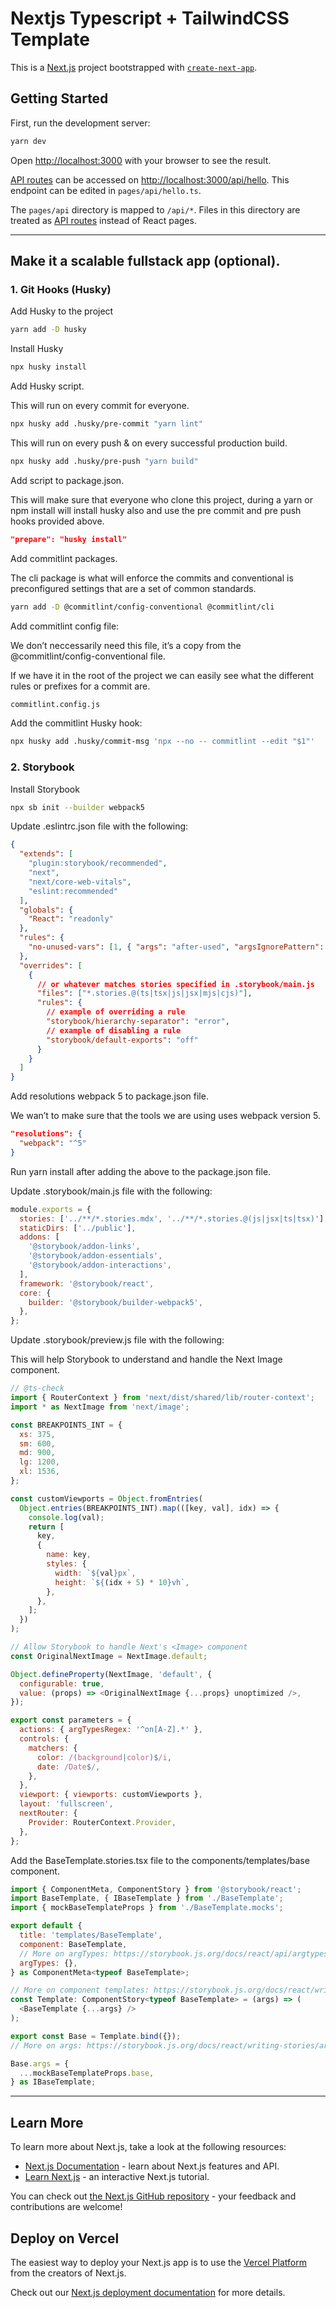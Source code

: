 # Nextjs Typescript + TailwindCSS Template

This is a [Next.js](https://nextjs.org/) project bootstrapped with [`create-next-app`](https://github.com/vercel/next.js/tree/canary/packages/create-next-app).

## Getting Started

First, run the development server:

```bash
yarn dev
```

Open [http://localhost:3000](http://localhost:3000) with your browser to see the result.

[API routes](https://nextjs.org/docs/api-routes/introduction) can be accessed on [http://localhost:3000/api/hello](http://localhost:3000/api/hello). This endpoint can be edited in `pages/api/hello.ts`.

The `pages/api` directory is mapped to `/api/*`. Files in this directory are treated as [API routes](https://nextjs.org/docs/api-routes/introduction) instead of React pages.

---

## Make it a scalable fullstack app (optional).

### 1. Git Hooks (Husky)

Add Husky to the project

```bash
yarn add -D husky
```

Install Husky

```bash
npx husky install
```

Add Husky script.

This will run on every commit for everyone.

```bash
npx husky add .husky/pre-commit "yarn lint"
```

This will run on every push & on every successful production build.

```bash
npx husky add .husky/pre-push "yarn build"
```

Add script to package.json.

This will make sure that everyone who clone this project, during a yarn or npm install will install husky also and use the pre commit and pre push hooks provided above.

```json
"prepare": "husky install"
```

Add commitlint packages.

The cli package is what will enforce the commits and conventional is preconfigured settings that are a set of common standards.

```bash
yarn add -D @commitlint/config-conventional @commitlint/cli
```

Add commitlint config file:

We don’t neccessarily need this file, it’s a copy from the @commitlint/config-conventional file.

If we have it in the root of the project we can easily see what the different rules or prefixes for a commit are.

```bash
commitlint.config.js
```

Add the commitlint Husky hook:

```bash
npx husky add .husky/commit-msg 'npx --no -- commitlint --edit "$1"'
```

### 2. Storybook

Install Storybook

```bash
npx sb init --builder webpack5
```

Update .eslintrc.json file with the following:

```json
{
  "extends": [
    "plugin:storybook/recommended",
    "next",
    "next/core-web-vitals",
    "eslint:recommended"
  ],
  "globals": {
    "React": "readonly"
  },
  "rules": {
    "no-unused-vars": [1, { "args": "after-used", "argsIgnorePattern": "^_" }]
  },
  "overrides": [
    {
      // or whatever matches stories specified in .storybook/main.js
      "files": ["*.stories.@(ts|tsx|js|jsx|mjs|cjs)"],
      "rules": {
        // example of overriding a rule
        "storybook/hierarchy-separator": "error",
        // example of disabling a rule
        "storybook/default-exports": "off"
      }
    }
  ]
}
```

Add resolutions webpack 5 to package.json file.

We wan’t to make sure that the tools we are using uses webpack version 5.

```json
"resolutions": {
  "webpack": "^5"
}
```

Run yarn install after adding the above to the package.json file.

Update .storybook/main.js file with the following:

```js
module.exports = {
  stories: ['../**/*.stories.mdx', '../**/*.stories.@(js|jsx|ts|tsx)'],
  staticDirs: ['../public'],
  addons: [
    '@storybook/addon-links',
    '@storybook/addon-essentials',
    '@storybook/addon-interactions',
  ],
  framework: '@storybook/react',
  core: {
    builder: '@storybook/builder-webpack5',
  },
};
```

Update .storybook/preview.js file with the following:

This will help Storybook to understand and handle the Next Image component.

```js
// @ts-check
import { RouterContext } from 'next/dist/shared/lib/router-context';
import * as NextImage from 'next/image';

const BREAKPOINTS_INT = {
  xs: 375,
  sm: 600,
  md: 900,
  lg: 1200,
  xl: 1536,
};

const customViewports = Object.fromEntries(
  Object.entries(BREAKPOINTS_INT).map(([key, val], idx) => {
    console.log(val);
    return [
      key,
      {
        name: key,
        styles: {
          width: `${val}px`,
          height: `${(idx + 5) * 10}vh`,
        },
      },
    ];
  })
);

// Allow Storybook to handle Next's <Image> component
const OriginalNextImage = NextImage.default;

Object.defineProperty(NextImage, 'default', {
  configurable: true,
  value: (props) => <OriginalNextImage {...props} unoptimized />,
});

export const parameters = {
  actions: { argTypesRegex: '^on[A-Z].*' },
  controls: {
    matchers: {
      color: /(background|color)$/i,
      date: /Date$/,
    },
  },
  viewport: { viewports: customViewports },
  layout: 'fullscreen',
  nextRouter: {
    Provider: RouterContext.Provider,
  },
};
```

Add the BaseTemplate.stories.tsx file to the components/templates/base component.

```js
import { ComponentMeta, ComponentStory } from '@storybook/react';
import BaseTemplate, { IBaseTemplate } from './BaseTemplate';
import { mockBaseTemplateProps } from './BaseTemplate.mocks';

export default {
  title: 'templates/BaseTemplate',
  component: BaseTemplate,
  // More on argTypes: https://storybook.js.org/docs/react/api/argtypes
  argTypes: {},
} as ComponentMeta<typeof BaseTemplate>;

// More on component templates: https://storybook.js.org/docs/react/writing-stories/introduction#using-args
const Template: ComponentStory<typeof BaseTemplate> = (args) => (
  <BaseTemplate {...args} />
);

export const Base = Template.bind({});
// More on args: https://storybook.js.org/docs/react/writing-stories/args

Base.args = {
  ...mockBaseTemplateProps.base,
} as IBaseTemplate;

```

---

## Learn More

To learn more about Next.js, take a look at the following resources:

- [Next.js Documentation](https://nextjs.org/docs) - learn about Next.js features and API.
- [Learn Next.js](https://nextjs.org/learn) - an interactive Next.js tutorial.

You can check out [the Next.js GitHub repository](https://github.com/vercel/next.js/) - your feedback and contributions are welcome!

## Deploy on Vercel

The easiest way to deploy your Next.js app is to use the [Vercel Platform](https://vercel.com/new?utm_medium=default-template&filter=next.js&utm_source=create-next-app&utm_campaign=create-next-app-readme) from the creators of Next.js.

Check out our [Next.js deployment documentation](https://nextjs.org/docs/deployment) for more details.
